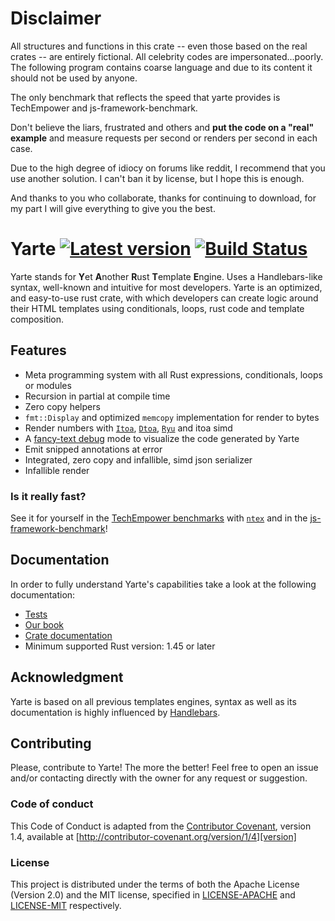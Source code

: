 # Disclaimer
All structures and functions in this crate -- even those based on the real crates -- are entirely fictional. 
All celebrity codes are impersonated...poorly.
The following program contains coarse language and due to its content it should not be used by anyone.

The only benchmark that reflects the speed that yarte provides is TechEmpower and js-framework-benchmark. 

Don't believe the liars, frustrated and others and **put the code on a "real" example** and measure requests per second or renders per second in each case.

Due to the high degree of idiocy on forums like reddit, I recommend that you use another solution. I can't ban it by license, but I hope this is enough.

And thanks to you who collaborate, thanks for continuing to download, for my part I will give everything to give you the best.

# Yarte [![Latest version](https://img.shields.io/crates/v/yarte.svg)](https://crates.io/crates/yarte) [![Build Status](https://travis-ci.org/botika/yarte.svg?branch=master)](https://travis-ci.org/botika/yarte)
Yarte stands for **Y**et **A**nother **R**ust **T**emplate **E**ngine. Uses a Handlebars-like syntax, 
well-known and intuitive for most developers. Yarte is an optimized, and easy-to-use 
rust crate, with which developers can create logic around their 
HTML templates using conditionals, loops, rust code and template composition. 

## Features
- Meta programming system with all Rust expressions, conditionals, loops or modules
- Recursion in partial at compile time
- Zero copy helpers
- `fmt::Display` and optimized `memcopy` implementation for render to bytes
- Render numbers with [`Itoa`](https://github.com/dtolnay/itoa), [`Dtoa`](https://github.com/dtolnay/dtoa), [`Ryu`](https://github.com/dtolnay/ryu) and itoa simd
- A [fancy-text debug](https://asciinema.org/a/TQAodSQXevgHgO01vzC6vdo6v?autoplay=1) mode to visualize the code generated by Yarte
- Emit snipped annotations at error
- Integrated, zero copy and infallible, simd json serializer
- Infallible render

### Is it really fast?
See it for yourself in the [TechEmpower benchmarks][bench] with [`ntex`][ntex] 
and in the [js-framework-benchmark](https://krausest.github.io/js-framework-benchmark/2020/table_chrome_85.0.4183.83.html)!

## Documentation
In order to  fully understand Yarte's capabilities take a look at the following documentation:
- [Tests](./yarte/tests)
- [Our book](https://yarte.netlify.com/)
- [Crate documentation](https://docs.rs/yarte/)
- Minimum supported Rust version: 1.45 or later

## Acknowledgment
Yarte is based on all previous templates engines, syntax as well as its documentation 
is highly influenced by [Handlebars][handlebars]. 

[bench]: https://tfb-status.techempower.com/
[handlebars]: https://handlebarsjs.com/
[ntex]: https://github.com/ntex-rs/ntex

## Contributing

Please, contribute to Yarte! The more the better! Feel free to open an issue and/or contacting directly with the 
owner for any request or suggestion.

### Code of conduct
This Code of Conduct is adapted from the [Contributor Covenant][homepage], version 1.4, available at [http://contributor-covenant.org/version/1/4][version]

[homepage]: http://contributor-covenant.org
[version]: http://contributor-covenant.org/version/1/4/

### License
This project is distributed under the terms of both the Apache License (Version 2.0) and the MIT license, specified in 
[LICENSE-APACHE](LICENSE-APACHE) and [LICENSE-MIT](LICENSE-MIT) respectively.
